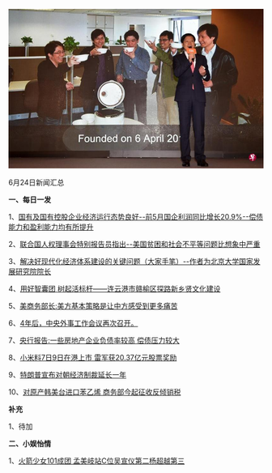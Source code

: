 ![06_21](.\06_24.jpg)

6月24日新闻汇总

**一、每日一发**

1、[国有及国有控股企业经济运行态势良好--前5月国企利润同比增长20.9%--偿债能力和盈利能力均有所提升](http://paper.people.com.cn/rmrb/html/2018-06/24/nw.D110000renmrb_20180624_1-01.htm)

2、[联合国人权理事会特别报告员指出--美国贫困和社会不平等问题比想象中严重](http://paper.people.com.cn/rmrb/html/2018-06/24/nw.D110000renmrb_20180624_2-03.htm)

3、[解决好现代化经济体系建设的关键问题（大家手笔）--作者为北京大学国家发展研究院院长](http://paper.people.com.cn/rmrb/html/2018-06/24/nw.D110000renmrb_20180624_3-05.htm)

4、[用好智囊团 树起活标杆——连云港市赣榆区探路新乡贤文化建设](http://paper.people.com.cn/rmrb/html/2018-06/24/nw.D110000renmrb_20180624_1-11.htm)

5、[美商务部长:美方基本策略是让中方感受到更多痛苦](http://news.163.com/18/0624/07/DL246K7I0001875O.html)

6、[4年后，中央外事工作会议再次召开。](http://news.163.com/18/0624/08/DL26P0630001899N.html)

7、[央行报告:一些房地产企业负债率较高 偿债压力较大](http://news.163.com/18/0623/02/DKV28GP40001875N.html)

8、[小米料7日9日在港上市 雷军获20.37亿元股票奖励](http://www.zaobao.com/news/china/story20180624-869675)

9、[特朗普宣布对朝经济制裁延长一年](http://www.zaobao.com/finance/world/story20180624-869734)

10、[对原产韩美台进口苯乙烯 商务部今起征收反倾销税](http://www.zaobao.com/finance/china/story20180623-869515)



**补充**

1、待加



**二、小娱怡情**

1、[火箭少女101成团 孟美岐站C位吴宣仪第二杨超越第三](http://music.67.com/photo/2018/06/24/921888.html)